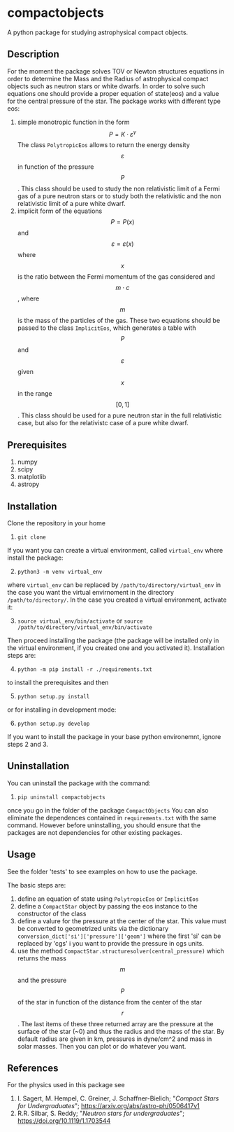 # compactobjects

A python package for studying astrophysical compact objects.

## Description

For the moment the package solves TOV or Newton structures equations in order to determine the Mass and the Radius of astrophysical compact objects such as neutron stars or white dwarfs. In order to solve such equations one should provide a proper equation of state(eos) and a value for the central pressure of the star.
The package works with different type eos:
1. simple monotropic function in the form $$P = K\cdot\varepsilon^\gamma$$ The class `PolytropicEos` allows to return the energy density $$\varepsilon$$ in function of the pressure $$P$$. This class should be used to study the non relativistic limit of a Fermi gas of a pure neutron stars or to study both the relativistic and the non relativistic limit of a pure white dwarf.
2. implicit form of the equations $$P = P(x)$$ and $$\varepsilon = \varepsilon(x)$$ where $$x$$ is the ratio between the Fermi momentum of the gas considered and $$m\cdot c$$, where $$m$$ is the mass of the particles of the gas. These two equations should be passed to the class `ImplicitEos`, which generates a table with $$P$$ and $$\varepsilon$$ given $$x$$ in the range $$[0,1]$$. This class should be used for a pure neutron star in the full relativistic case, but also for the relativistc case of a pure white dwarf.

## Prerequisites

1. numpy
2. scipy
3. matplotlib
4. astropy

## Installation

Clone the repository in your home

1. `git clone `

If you want you can create a virtual environment, called `virtual_env` where install the package:

2. `python3 -m venv virtual_env`

where `virtual_env` can be replaced by `/path/to/directory/virtual_env` in the case you want the virtual envirnoment in the directory `/path/to/directory/`.
In the case you created a virtual environment, activate it:

3. `source virtual_env/bin/activate` or `source /path/to/directory/virtual_env/bin/activate`

Then proceed installing the package (the package will be installed only in the virtual environment, if you created one and you activated it). 
Installation steps are:

4. `python -m pip install -r ./requirements.txt`

to install the prerequisites and then

5. `python setup.py install`

or for installing in development mode:

6. `python setup.py develop`

If you want to install the package in your base python environemnt, ignore steps 2 and 3.

## Uninstallation

You can uninstall the package with the command:

1. `pip uninstall compactobjects`

once you go in the folder of the package `CompactObjects`
You can also eliminate the dependences contained in `requirements.txt` with the same command. However before uninstalling, you should ensure that the packages are not dependencies for other existing packages.

## Usage
See the folder 'tests' to see examples on how to use the package.

The basic steps are:
1. define an equation of state using `PolytropicEos` or `ImplicitEos`
2. define a `CompactStar` object by passing the eos instance to the constructor of the class
3. define a valure for the pressure at the center of the star. This value must be converted to geometrized units via the dictionary `conversion_dict['si']['pressure']['geom']` where the first 'si' can be replaced by 'cgs' i you want to provide the pressure in cgs units.
4. use the method `CompactStar.structuresolver(central_pressure)` which returns the mass $$m$$ and the pressure $$P$$ of the star in function of the distance from the center of the star $$r$$. The last items of these three returned array are the pressure at the surface of the star (~0) and thus the radius and the mass of the star. By default radius are given in km, pressures in dyne/cm^2 and mass in solar masses.
Then you can plot or do whatever you want.


## References

For the physics used in this package see 
1. I. Sagert, M. Hempel, C. Greiner, J. Schaffner-Bielich; "*Compact Stars for Undergraduates*"; https://arxiv.org/abs/astro-ph/0506417v1
2. R.R. Silbar, S. Reddy; "*Neutron stars for undergraduates*"; https://doi.org/10.1119/1.1703544
